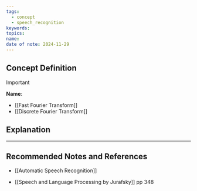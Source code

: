 ```yaml
---
tags:
  - concept
  - speech_recognition
keywords: 
topics: 
name: 
date of note: 2024-11-29
---
```


## Concept Definition

>[!important]
>**Name**: 


- [[Fast Fourier Transform]]
- [[Discrete Fourier Transform]]


## Explanation





-----------
##  Recommended Notes and References

- [[Automatic Speech Recognition]]

- [[Speech and Language Processing by Jurafsky]] pp 348
